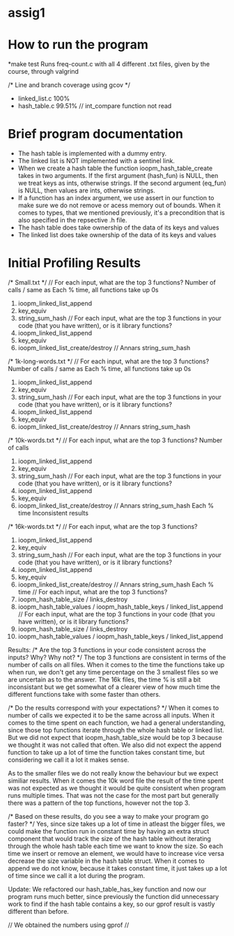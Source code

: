 # assig1

# How to run the program
*make test
    Runs freq-count.c with all 4 different .txt files, given by the course, through valgrind 

/* Line and branch coverage using gcov */
* linked_list.c 100% 
* hash_table.c 99.51% // int_compare function not read

# Brief program documentation
* The hash table is implemented with a dummy entry.
* The linked list is NOT implemented with a sentinel link.
* When we create a hash table the function ioopm_hash_table_create takes in two arguments. If the first argument (hash_fun) is NULL, then we treat keys as ints, otherwise strings. If the second argument (eq_fun) is NULL, then values are ints, otherwise strings. 
* If a function has an index argument, we use assert in our function to make sure we do not remove or acess memory out of bounds. When it comes to types, that we mentioned previously, it's a precondition that is also specified in the repsective .h file. 
* The hash table does take ownership of the data of its keys and values
* The linked list does take ownership of the data of its keys and values

# Initial Profiling Results
/* Small.txt */
// For each input, what are the top 3 functions?
Number of calls / same as Each % time, all functions take up 0s
1. ioopm_linked_list_append
2. key_equiv
3. string_sum_hash
// For each input, what are the top 3 functions in your code (that you have written), or is it library functions?
1. ioopm_linked_list_append
2. key_equiv
3. ioopm_linked_list_create/destroy // Annars string_sum_hash

/* 1k-long-words.txt */
// For each input, what are the top 3 functions?
Number of calls / same as Each % time, all functions take up 0s
1. ioopm_linked_list_append
2. key_equiv
3. string_sum_hash
// For each input, what are the top 3 functions in your code (that you have written), or is it library functions?
1. ioopm_linked_list_append
2. key_equiv
3. ioopm_linked_list_create/destroy // Annars string_sum_hash

/* 10k-words.txt */
// For each input, what are the top 3 functions?
Number of calls
1. ioopm_linked_list_append
2. key_equiv
3. string_sum_hash
// For each input, what are the top 3 functions in your code (that you have written), or is it library functions?
1. ioopm_linked_list_append
2. key_equiv
3. ioopm_linked_list_create/destroy // Annars string_sum_hash
Each % time
Inconsistent results

/* 16k-words.txt */
// For each input, what are the top 3 functions?
1. ioopm_linked_list_append
2. key_equiv
3. string_sum_hash
// For each input, what are the top 3 functions in your code (that you have written), or is it library functions?
1. ioopm_linked_list_append
2. key_equiv
3. ioopm_linked_list_create/destroy // Annars string_sum_hash
Each % time
// For each input, what are the top 3 functions?
1. ioopm_hash_table_size / links_destroy
2. ioopm_hash_table_values / ioopm_hash_table_keys / linked_list_append
// For each input, what are the top 3 functions in your code (that you have written), or is it library functions?
1. ioopm_hash_table_size / links_destroy
2. ioopm_hash_table_values / ioopm_hash_table_keys / linked_list_append

Results:
/* Are the top 3 functions in your code consistent across the inputs? Why? Why not? */
The top 3 functions are consistent in terms of the number of calls on all files. When it comes to the time the functions take up 
when run, we don't get any time percentage on the 3 smallest files so we are uncertain as to the answer. The 16k files, the time % is still a bit inconsistant but we get somewhat of a clearer view of how much time the different functions take with some faster than others. 

/* Do the results correspond with your expectations? */
When it comes to number of calls we expected it to be the same across all inputs. When it comes to the time spent on each function, we had a general understanding, since those top functions iterate through the whole hash table or linked list. But we did not expect that ioopm_hash_table_size would be top 3 because we thought it was not called that often. We also did not expect the append function to take up a lot of time the function takes constant time, but considering we call it a lot it makes sense. 

As to the smaller files we do not really know the behaviour but we expect similiar results. When it comes the 10k word file the result of the time spent was not expected as we thought it would be quite consistent when program runs multiple times. That was not the case for the most part but generally there was a pattern of the top functions, however not the top 3. 

/* Based on these results, do you see a way to make your program go faster? */
Yes, since size takes up a lot of time in atleast the bigger files, we could make the function run in constant time by having an extra struct component that would track the size of the hash table without iterating through the whole hash table each time we want to know the size. So each time we insert or remove an element, we would have to increase vice versa decrease the size variable in the hash table struct. When it comes to append we do not know, because it takes constant time, it just takes up a lot of time since we call it a lot during the program. 

Update:
We refactored our hash_table_has_key function and now our program runs much better, since previously the function did unnecessary work to find if the hash table contains a key, so our gprof result is vastly different than before.

// We obtained the numbers using gprof //



